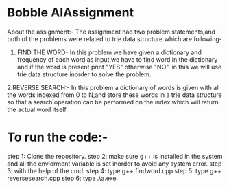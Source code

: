 # Bobble AIAssignment
About the assignment:-
The assignment had two problem statements,and both of the problems were related to trie data structure which are following-
 
1. FIND THE WORD-
In this problem we have given a dictionary and frequency of each word as input.we have to find word in the dictionary and if the word is present print "YES" otherwise "NO".
in this we will use trie data structure inorder to solve the problem.

2.REVERSE SEARCH:-
In this problem a dictionary of words is given with all the words indexed from 0 to N,and store these words in a trie data structure so that a search operation can be performed on the index which will return the actual word itself.

# To run the code:-
step 1: Clone the repository.
step 2: make sure g++ is installed in the system and all the enviorment variable is set inorder to avoid any system error.
step 3: with the help of the cmd.
step 4: type g++ findword.cpp
step 5: type g++ reversesearch.cpp
step 6: type .\a.exe.





